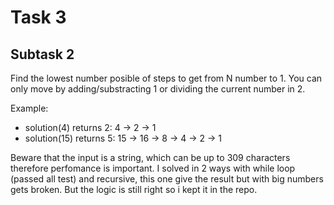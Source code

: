 # Task 3
## Subtask 2

Find the lowest number posible of steps to get from N number to 1.
You can only move by adding/substracting 1 or dividing the current number in 2.

Example: 
- solution(4) returns 2: 4 -> 2 -> 1
- solution(15) returns 5: 15 -> 16 -> 8 -> 4 -> 2 -> 1

Beware that the input is a string, which can be up to 309 characters therefore perfomance is important. I solved in 2 ways with while loop (passed all test) and recursive, this one give the result but with big numbers gets broken. But the logic is still right so i kept it in the repo.